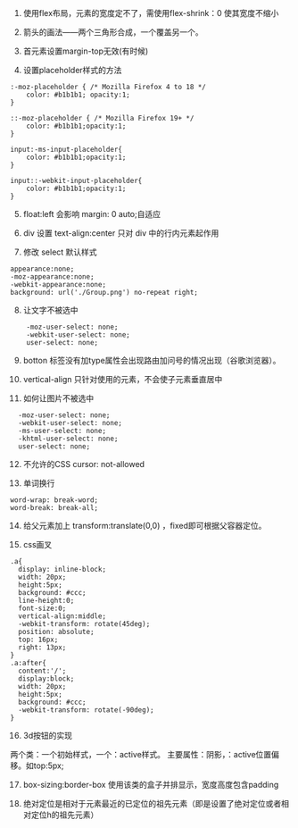1. 使用flex布局，元素的宽度定不了，需使用flex-shrink：0 使其宽度不缩小

2. 箭头的画法——两个三角形合成，一个覆盖另一个。

3. 首元素设置margin-top无效(有时候)

4. 设置placeholder样式的方法

```
:-moz-placeholder { /* Mozilla Firefox 4 to 18 */
    color: #b1b1b1; opacity:1; 
}

::-moz-placeholder { /* Mozilla Firefox 19+ */
    color: #b1b1b1;opacity:1;
}

input:-ms-input-placeholder{
    color: #b1b1b1;opacity:1;
}

input::-webkit-input-placeholder{
    color: #b1b1b1;opacity:1;
}
```

5. float:left 会影响 margin: 0 auto;自适应

6. div 设置 text-align:center 只对 div 中的行内元素起作用

7. 修改 select 默认样式
```
appearance:none;
-moz-appearance:none;
-webkit-appearance:none;
background: url('./Group.png') no-repeat right;
```

8. 让文字不被选中
```
    -moz-user-select: none;
    -webkit-user-select: none;
    user-select: none;
```

9. botton 标签没有加type属性会出现路由加问号的情况出现（谷歌浏览器）。

10. vertical-align 只针对使用的元素，不会使子元素垂直居中

11. 如何让图片不被选中
```
  -moz-user-select: none;   
  -webkit-user-select: none;
  -ms-user-select: none;   
  -khtml-user-select: none;   
  user-select: none;  
```

12. 不允许的CSS cursor: not-allowed

13. 单词换行
```
word-wrap: break-word;
word-break: break-all;
```

14. 给父元素加上 transform:translate(0,0) ，fixed即可根据父容器定位。

15. css画叉
```
.a{ 
  display: inline-block; 
  width: 20px;
  height:5px; 
  background: #ccc;
  line-height:0;
  font-size:0;
  vertical-align:middle;
  -webkit-transform: rotate(45deg);
  position: absolute;
  top: 16px;
  right: 13px;
}
.a:after{
  content:'/';
  display:block;
  width: 20px;
  height:5px; 
  background: #ccc;
  -webkit-transform: rotate(-90deg);
}
```
16. 3d按钮的实现

两个类：一个初始样式，一个：active样式。
主要属性：阴影，：active位置偏移。如top:5px;

17. box-sizing:border-box  使用该类的盒子并排显示，宽度高度包含padding

18. 绝对定位是相对于元素最近的已定位的祖先元素（即是设置了绝对定位或者相对定位h的祖先元素）